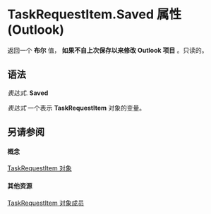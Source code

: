 
# TaskRequestItem.Saved 属性 (Outlook)

返回一个 **布尔** 值， **如果不自上次保存以来修改 Outlook 项目** 。只读的。


## 语法

 _表达式_. **Saved**

 _表达式_ 一个表示 **TaskRequestItem** 对象的变量。


## 另请参阅


#### 概念


[TaskRequestItem 对象](2908a28a-634c-e786-aa53-f3e32038b727.md)
#### 其他资源


[TaskRequestItem 对象成员](d43114ee-be91-ff02-3424-525da2cf3a50.md)